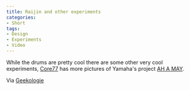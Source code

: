 ```yaml
---
title: Raijin and other experiments
categories:
- Short
tags:
- Design
- Experiments
- Video
---
```


While the drums are pretty cool there are some other very cool experiments, 
[Core77](http://www.core77.com/posts/35572/Design-Experiment-Yamaha-Has-Product-Designers-Switch-Roles) has more pictures of Yamaha's project 
[AH A MAY](http://www.yamaha.com/design/ahamay/). 
 
Via 
[Geekologie](http://geekologie.com/2015/04/jamming-out-yamahas-360-degree-spherical.php)
